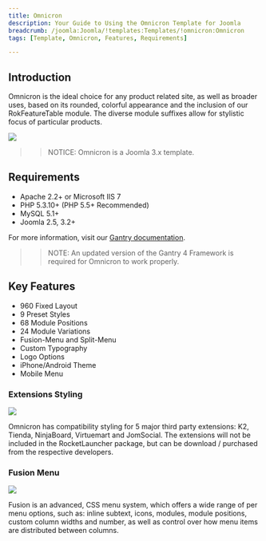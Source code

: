 ```yaml
---
title: Omnicron
description: Your Guide to Using the Omnicron Template for Joomla
breadcrumb: /joomla:Joomla/!templates:Templates/!omnicron:Omnicron
tags: [Template, Omnicron, Features, Requirements]

---
```


Introduction
-----

Omnicron is the ideal choice for any product related site, as well as broader uses, based on its rounded, colorful appearance and the inclusion of our RokFeatureTable module. The diverse module suffixes allow for stylistic focus of particular products.

![][theme]

>> NOTICE: Omnicron is a Joomla 3.x template.

Requirements
-----

* Apache 2.2+ or Microsoft IIS 7
* PHP 5.3.10+ (PHP 5.5+ Recommended)
* MySQL 5.1+
* Joomla 2.5, 3.2+

For more information, visit our [Gantry documentation][gantry].

>> NOTE: An updated version of the Gantry 4 Framework is required for Omnicron to work properly.

Key Features
-----

* 960 Fixed Layout  
* 9 Preset Styles  
* 68 Module Positions  
* 24 Module Variations  
* Fusion-Menu and Split-Menu  
* Custom Typography  
* Logo Options  
* iPhone/Android Theme  
* Mobile Menu

### Extensions Styling

![][extensionsstyling]

Omnicron has compatibility styling for 5 major third party extensions: K2, Tienda, NinjaBoard, Virtuemart and JomSocial. The extensions will not be included in the RocketLauncher package, but can be download / purchased from the respective developers.

### Fusion Menu

![][fusionmenu]

Fusion is an advanced, CSS menu system, which offers a wide range of per menu options, such as: inline subtext, icons, modules, module positions, custom column widths and number, as well as control over how menu items are distributed between columns.

[gantry]: http://gantry.org
[theme]: assets/omnicron.jpeg
[extensionsstyling]: assets/extensionsstyling.jpg
[fusionmenu]: assets/fusionmenu.jpg
[fusion]: assets/fusion.jpg

